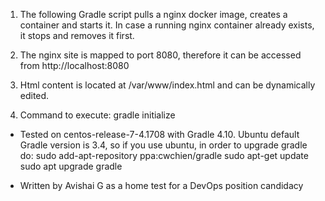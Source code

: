   1. The following Gradle script pulls a nginx docker image, creates a container and starts it. 
     In case a running nginx container already exists, it stops and removes it first.

  2. The nginx site is mapped to port 8080, therefore it can be accessed from http://localhost:8080
  
  3. Html content is located at /var/www/index.html and can be dynamically edited.

  4. Command to execute: gradle initialize
  
  * Tested on centos-release-7-4.1708 with Gradle 4.10.
    Ubuntu default Gradle version is 3.4, so if you use ubuntu, in order to upgrade gradle do:
	sudo add-apt-repository ppa:cwchien/gradle
	sudo apt-get update
	sudo apt upgrade gradle
	
  * Written by Avishai G as a home test for a DevOps position candidacy

